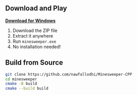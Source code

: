## Download and Play

[**Download for Windows**](https://github.com/nawfallodhi/Minesweeper-CPP/releases/latest/download/minesweeper_windows.zip)

1. Download the ZIP file
2. Extract it anywhere
3. Run `minesweeper.exe`
4. No installation needed!

## Build from Source
```bash
git clone https://github.com/nawfallodhi/Minesweeper-CPP
cd minesweeper
cmake -B build
cmake --build build